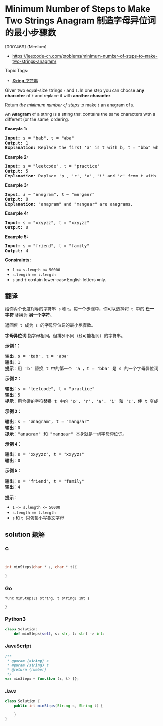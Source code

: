 # Minimum Number of Steps to Make Two Strings Anagram 制造字母异位词的最小步骤数

[0001469] (Medium)

- https://leetcode-cn.com/problems/minimum-number-of-steps-to-make-two-strings-anagram/

Topic Tags:

- [String 字符串](https://leetcode-cn.com/tag/string/)

Given two equal-size strings `s` and `t`. In one step you can choose **any character** of `t` and replace it with **another character**.

Return _the minimum number of steps_ to make `t` an anagram of `s`.

An **Anagram** of a string is a string that contains the same characters with a different (or the same) ordering.

**Example 1:**

<pre><strong>Input:</strong> s = "bab", t = "aba"
<strong>Output:</strong> 1
<strong>Explanation:</strong> Replace the first 'a' in t with b, t = "bba" which is anagram of s.
</pre>

**Example 2:**

<pre><strong>Input:</strong> s = "leetcode", t = "practice"
<strong>Output:</strong> 5
<strong>Explanation:</strong> Replace 'p', 'r', 'a', 'i' and 'c' from t with proper characters to make t anagram of s.
</pre>

**Example 3:**

<pre><strong>Input:</strong> s = "anagram", t = "mangaar"
<strong>Output:</strong> 0
<strong>Explanation:</strong> "anagram" and "mangaar" are anagrams. 
</pre>

**Example 4:**

<pre><strong>Input:</strong> s = "xxyyzz", t = "xxyyzz"
<strong>Output:</strong> 0
</pre>

**Example 5:**

<pre><strong>Input:</strong> s = "friend", t = "family"
<strong>Output:</strong> 4
</pre>

**Constraints:**

- `1 <= s.length <= 50000`
- `s.length == t.length`
- `s` and `t` contain lower-case English letters only.

## 翻译

给你两个长度相等的字符串  `s` 和 `t`。每一个步骤中，你可以选择将  `t`  中的 **任一字符** 替换为 **另一个字符**。

返回使  `t`  成为  `s`  的字母异位词的最小步骤数。

**字母异位词** 指字母相同，但排列不同（也可能相同）的字符串。

**示例 1：**

<pre><strong>输出：</strong>s = "bab", t = "aba"
<strong>输出：</strong>1
<strong>提示：</strong>用 'b' 替换 t 中的第一个 'a'，t = "bba" 是 s 的一个字母异位词。
</pre>

**示例 2：**

<pre><strong>输出：</strong>s = "leetcode", t = "practice"
<strong>输出：</strong>5
<strong>提示：</strong>用合适的字符替换 t 中的 'p', 'r', 'a', 'i' 和 'c'，使 t 变成 s 的字母异位词。
</pre>

**示例 3：**

<pre><strong>输出：</strong>s = "anagram", t = "mangaar"
<strong>输出：</strong>0
<strong>提示：</strong>"anagram" 和 "mangaar" 本身就是一组字母异位词。 
</pre>

**示例 4：**

<pre><strong>输出：</strong>s = "xxyyzz", t = "xxyyzz"
<strong>输出：</strong>0
</pre>

**示例 5：**

<pre><strong>输出：</strong>s = "friend", t = "family"
<strong>输出：</strong>4
</pre>

**提示：**

- `1 <= s.length <= 50000`
- `s.length == t.length`
- `s` 和 `t`  只包含小写英文字母

## solution 题解

### C

```c


int minSteps(char * s, char * t){

}


```

### Go

```golang
func minSteps(s string, t string) int {

}
```

### Python3

```python
class Solution:
    def minSteps(self, s: str, t: str) -> int:

```

### JavaScript

```javascript
/**
 * @param {string} s
 * @param {string} t
 * @return {number}
 */
var minSteps = function (s, t) {};
```

### Java

```java
class Solution {
    public int minSteps(String s, String t) {

    }
}
```
